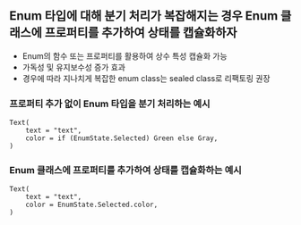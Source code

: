 ## Enum 타입에 대해 분기 처리가 복잡해지는 경우 Enum 클래스에 프로퍼티를 추가하여 상태를 캡슐화하자
- Enum의 함수 또는 프로퍼티를 활용하여 상수 특성 캡슐화 가능
- 가독성 및 유지보수성 증가 효과
- 경우에 따라 지나치게 복잡한 enum class는 sealed class로 리팩토링 권장
### 프로퍼티 추가 없이 Enum 타입을 분기 처리하는 예시
```
Text(
    text = "text",
    color = if (EnumState.Selected) Green else Gray,
)
```
### Enum 클래스에 프로퍼티를 추가하여 상태를 캡슐화하는 예시
```
Text(
    text = "text",
    color = EnumState.Selected.color,
)
```
